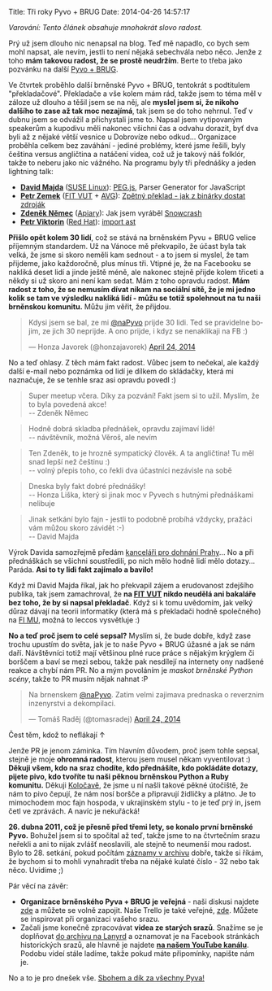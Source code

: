 Title: Tři roky Pyvo + BRUG
Date: 2014-04-26 14:57:17

*Varování: Tento článek obsahuje mnohokrát slovo radost.*

Prý už jsem dlouho nic nenapsal na blog. Teď mě napadlo, co bych sem mohl napsat, ale nevím, jestli to není nějaká sebechvála nebo něco. Jenže z toho **mám takovou radost, že se prostě neudržím**. Berte to třeba jako pozvánku na další [Pyvo + BRUG](http://lanyrd.com/series/brno-pyvo/).

Ve čtvrtek proběhlo další brněnské Pyvo + BRUG, tentokrát s podtitulem "překladačové". Překladače a vše kolem mám rád, takže jsem to téma měl v záloze už dlouho a těšil jsem se na něj, ale **myslel jsem si, že nikoho dalšího to zase až tak moc nezajímá**, tak jsem se do toho nehrnul. Teď v dubnu jsem se odvážil a přichystali jsme to. Napsal jsem vytipovaným speakerům a kupodivu měli nakonec všichni čas a odvahu dorazit, byť dva byli až z nějaké větší vesnice u Dobrovíze nebo odkud... Organizace proběhla celkem bez zaváhání - jediné problémy, které jsme řešili, byly čeština versus angličtina a natáčení videa, což už je takový náš folklór, takže to neberu jako nic vážného. Na programu byly tři přednášky a jeden lightning talk:

- **[David Majda](http://majda.cz/)** ([SUSE Linux](https://www.suse.com/cs-cz/)): [PEG.js](http://pegjs.majda.cz/), Parser Generator for JavaScript
- **[Petr Zemek](http://www.fit.vutbr.cz/~izemek/)** ([FIT VUT](http://www.fit.vutbr.cz/) + [AVG](http://www.avg.com/cz-cs/)): [Zpětný překlad - jak z binárky dostat zdroják](http://www.superlectures.com/barcampbrno2013/od-hamburgeru-ke-krave-aneb-jak-z-binarky-ziskat-zdrojak)
- **[Zdeněk Němec](http://zdne.org/)** ([Apiary](http://apiary.io/)): Jak jsem vyráběl [Snowcrash](https://github.com/apiaryio/snowcrash)
- **[Petr Viktorin](http://encukou.cz/)** ([Red Hat](http://www.redhat.com/)): [import ast](https://docs.python.org/3.5/library/ast.html)

**Přišlo opět kolem 30 lidí**, což se stává na brněnském Pyvu + BRUG velice příjemným standardem. Už na Vánoce mě překvapilo, že účast byla tak velká, že jsme si skoro neměli kam sednout - a to jsem si myslel, že tam přijdeme, jako každoročně, plus mínus tři. Vtipné je, že na Facebooku se nakliká deset lidí a jinde ještě méně, ale nakonec stejně přijde kolem třiceti a někdy si už skoro ani není kam sedat. Mám z toho opravdu radost. **Mám radost z toho, že se nemusím dívat nikam na sociální sítě, že je mi jedno kolik se tam ve výsledku nakliká lidí - můžu se totiž spolehnout na tu naši brněnskou komunitu.** Můžu jim věřit, že přijdou.

<blockquote class="twitter-tweet" lang="cs"><p>Kdysi jsem se bal, ze mi <a href="https://twitter.com/naPyvo">@naPyvo</a> prijde 30 lidi. Ted se pravidelne bojim, ze jich 30 neprijde. A ono prijde, i kdyz se nenaklikaji na FB :)</p>&mdash; Honza Javorek (@honzajavorek) <a href="https://twitter.com/honzajavorek/statuses/459460558715367424">April 24, 2014</a></blockquote>

No a teď ohlasy. Z těch mám fakt radost. Vůbec jsem to nečekal, ale každý další e-mail nebo poznámka od lidí je dílkem do skládačky, která mi naznačuje, že se tenhle sraz asi opravdu povedl :)

<blockquote><p>
Super meetup včera. Díky za pozvání! Fakt jsem si to užil. Myslím, že to byla povedená akce!<br>
-- Zdeněk Němec
</p></blockquote>

<blockquote><p>
Hodně dobrá skladba přednášek, opravdu zajímaví lidé!<br>
-- návštěvník, možná Věroš, ale nevím
</p></blockquote>

<blockquote><p>
Ten Zdeněk, to je hrozně sympatický člověk. A ta angličtina! Tu měl snad lepší než češtinu :)<br>
-- volný přepis toho, co řekli dva účastníci nezávisle na sobě
</p></blockquote>

<blockquote><p>
Dneska byly fakt dobré přednášky!<br>
-- Honza Liška, který si jinak moc v Pyvech s hutnými přednáškami nelibuje
</p></blockquote>

<blockquote><p>
Jinak setkání bylo fajn - jestli to podobně probíhá vždycky, pražáci vám můžou skoro závidět :-)<br>
-- David Majda
</p></blockquote>

Výrok Davida samozřejmě předám [kanceláři pro dohnání Prahy](http://www.zitbrno.cz/tag/kancelar-pro-dohnani-prahy)... No a při přednáškách se všichni soustředili, po nich mělo hodně lidí mělo dotazy... Paráda. **Asi to ty lidi fakt zajímalo a bavilo!**

Když mi David Majda říkal, jak ho překvapil zájem a erudovanost zdejšího publika, tak jsem zamachroval, že **na [FIT VUT](http://www.fit.vutbr.cz/) nikdo neudělá ani bakaláře bez toho, že by si napsal překladač**. Když si k tomu uvědomím, jak velký důraz dávají na teorii informatiky (která má s překladači hodně společného) na [FI MU](http://www.fi.muni.cz/), možná to leccos vysvětluje :)

**No a teď proč jsem to celé sepsal?** Myslím si, že bude dobře, když zase trochu upustím do světa, jak je to naše Pyvo + BRUG úžasné a jak se nám daří. Návštěvníci totiž mají většinou plné ruce práce s nějakým krýglem či borščem a baví se mezi sebou, takže pak nesdílejí na internety ony nadšené reakce a chybí nám PR. No a mým povoláním je *maskot brněnské Python scény*, takže to PR musím nějak nahnat :P

<blockquote class="twitter-tweet" lang="cs"><p>Na brnenskem <a href="https://twitter.com/naPyvo">@naPyvo</a>. Zatim velmi zajimava prednaska o reverznim inzenyrstvi a dekompilaci.</p>&mdash; Tomáš Raděj (@tomasradej) <a href="https://twitter.com/tomasradej/statuses/459396767268995072">April 24, 2014</a></blockquote>

Čest těm, kdož to neflákají ↑

Jenže PR je jenom záminka. Tím hlavním důvodem, proč jsem tohle sepsal, stejně je moje **ohromná radost**, kterou jsem musel někam vyventilovat :) **Děkuji všem, kdo na sraz chodíte, kdo přednášíte, kdo pokládáte dotazy, pijete pivo, kdo tvoříte tu naši pěknou brněnskou Python a Ruby komunitu.** Děkuji [Koločavě](http://www.kolocava.com/), že jsme u ní našli takové pěkné útočiště, že nám to pivo čepují, že nám nosí boršče a připravují židličky a plátno. Je to mimochodem moc fajn hospoda, v ukrajinském stylu - to je teď prý in, jsem četl ve zprávách. A navíc je nekuřácká!

**26. dubna 2011, což je přesně před třemi lety, se konalo první brněnské Pyvo.** Bohužel jsem si to spočítal až teď, takže jsme to na čtvrtečním srazu neřekli a ani to nijak zvlášť neoslavili, ale stejně to neumenší mou radost. Bylo to 28. setkání, pokud počítám [záznamy v archivu](http://lanyrd.com/series/brno-pyvo/) dobře, takže si říkám, že bychom si to mohli vynahradit třeba na nějaké kulaté číslo - 32 nebo tak něco. Uvidíme ;)

Pár věcí na závěr:

- **Organizace brněnského Pyva + BRUG je veřejná** - naši diskusi najdete [zde](https://groups.google.com/forum/#!forum/brno-pyvo) a můžete se volně zapojit. Naše Trello je také veřejné, [zde](https://trello.com/b/xiajIREV/brno-rutina-ka-deho-srazu). Můžete se inspirovat při organizaci vašeho srazu.
- Začali jsme konečně zpracovávat **videa ze starých srazů**. Snažíme se je doplňovat [do archivu na Lanyrd](http://lanyrd.com/series/brno-pyvo/) a oznamovat je na Facebook stránkách historických srazů, ale hlavně je najdete **[na našem YouTube kanálu](https://www.youtube.com/channel/UCzE1AyBbdp8_fbDvnrW5GgA)**. Podobu videí stále ladíme, takže pokud máte připomínky, napište nám je.

No a to je pro dnešek vše. [Sbohem a dík za všechny Pyva!](https://cs.wikipedia.org/wiki/Sbohem,_a_d%C3%ADky_za_ryby)
